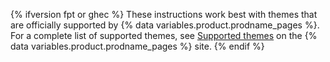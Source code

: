 {% ifversion fpt or ghec %}
These instructions work best with themes that are officially supported by {% data variables.product.prodname_pages %}. For a complete list of supported themes, see [Supported themes](/pages/setting-up-a-github-pages-site-with-jekyll/adding-a-theme-to-your-github-pages-site-using-jekyll#supported-themes) on the {% data variables.product.prodname_pages %} site.
{% endif %}
